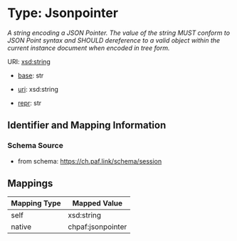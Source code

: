# Type: Jsonpointer 




_A string encoding a JSON Pointer. The value of the string MUST conform to JSON Point syntax and SHOULD dereference to a valid object within the current instance document when encoded in tree form._



URI: [xsd:string](http://www.w3.org/2001/XMLSchema#string)

* [base](https://w3id.org/linkml/base): str

* [uri](https://w3id.org/linkml/uri): xsd:string

* [repr](https://w3id.org/linkml/repr): str








## Identifier and Mapping Information







### Schema Source


* from schema: https://ch.paf.link/schema/session




## Mappings

| Mapping Type | Mapped Value |
| ---  | ---  |
| self | xsd:string |
| native | chpaf:jsonpointer |




